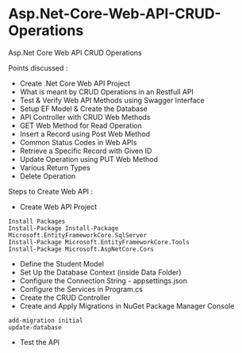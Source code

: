 # Asp.Net-Core-Web-API-CRUD-Operations
Asp.Net Core Web API CRUD Operations


Points discussed :
-	Create .Net Core Web API Project
-	What is meant by CRUD Operations in an Restfull API
-	Test & Verify Web API Methods using Swagger Interface
-	Setup EF Model & Create the Database
-	API Controller with CRUD Web Methods
-	GET Web Method for Read Operation
-	Insert a Record using Post Web Method
-	Common Status Codes in Web APIs
-	Retrieve a Specific Record with Given ID
-	Update Operation using PUT Web Method
-	Various Return Types
-	Delete Operation


Steps to Create Web API :

- Create Web API Project
```
Install Packages
Install-Package Install-Package Microsoft.EntityFrameworkCore.SqlServer
Install-Package Microsoft.EntityFrameworkCore.Tools
Install-Package Microsoft.AspNetCore.Cors
```
- Define the Student Model
- Set Up the Database Context (inside Data Folder)
- Configure the Connection String - appsettings.json
- Configure the Services in Program.cs
- Create the CRUD Controller
- Create and Apply Migrations in NuGet Package Manager Console
```
add-migration initial
update-database
```
- Test the API


